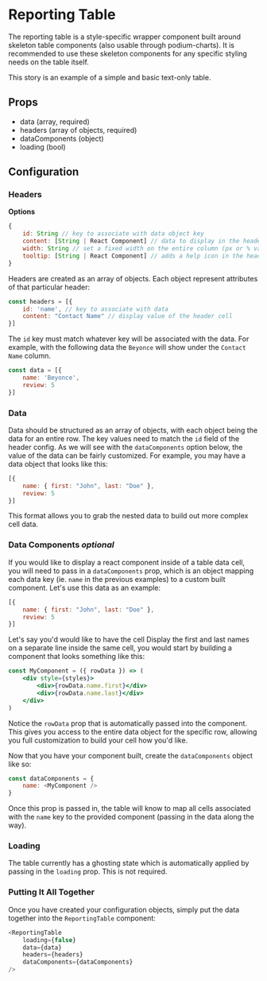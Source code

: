 # Reporting Table 
The reporting table is a style-specific wrapper component built around skeleton table components (also usable through podium-charts). It is recommended to use these skeleton components for any specific styling needs on the table itself. 

This story is an example of a simple and basic text-only table. 

## Props 

- data (array, required) 
- headers (array of objects, required) 
- dataComponents (object)
- loading (bool)

## Configuration

### Headers
**Options**

```js
{
	id: String // key to associate with data object key
	content: [String | React Component] // data to display in the header cell
	width: String // set a fixed width on the entire column (px or % value)
	tooltip: [String | React Component] // adds a help icon in the header with a tooltip containing this content 
}
```

Headers are created as an array of objects. Each object represent attributes of that particular header:

```js
const headers = [{
	id: 'name', // key to associate with data
	content: "Contact Name" // display value of the header cell
}]
```

The `id` key must match whatever key will be associated with the data. For example, with the following data the `Beyonce` will show under the `Contact Name` column.

```js
const data = [{
	name: 'Beyonce',
	review: 5
}]
```

### Data 
Data should be structured as an array of objects, with each object being the data for an entire row. The key values need to match the `id` field of the header config. As we will see with the `dataComponents` option below, the value of the data can be fairly customized. For example, you may have a data object that looks like this: 

```js
[{
	name: { first: "John", last: "Doe" },
	review: 5
}] 
``` 
This format allows you to grab the nested data to build out more complex cell data. 

### Data Components _optional_
If you would like to display a react component inside of a table data cell, you will need to pass in a `dataComponents` prop, which is an object mapping each data key (ie. `name` in the previous examples) to a custom built component. Let's use this data as an example: 

```js
[{
	name: { first: "John", last: "Doe" },
	review: 5
}] 
``` 
Let's say you'd would like to have the cell Display the first and last names on a separate line inside the same cell, you would start by building a component that looks something like this:

```jsx
const MyComponent = ({ rowData }) => (
	<div style={styles}>
		<div>{rowData.name.first}</div>
		<div>{rowData.name.last}</div>
	</div>
)
```
Notice the `rowData` prop that is automatically passed into the component. This gives you access to the entire data object for the specific row, allowing you full customization to build your cell how you'd like. 

Now that you have your component built, create the `dataComponents` object like so:

```js
const dataComponents = {
	name: <MyComponent />
}
```
Once this prop is passed in, the table will know to map all cells associated with the `name` key to the provided component (passing in the data along the way). 

### Loading
The table currently has a ghosting state which is automatically applied by passing in the `loading` prop. This is not required. 

### Putting It All Together
Once you have created your configuration objects, simply put the data together into the `ReportingTable` component:

```js
<ReportingTable
	loading={false}
	data={data}
	headers={headers}
	dataComponents={dataComponents}
/>
```
